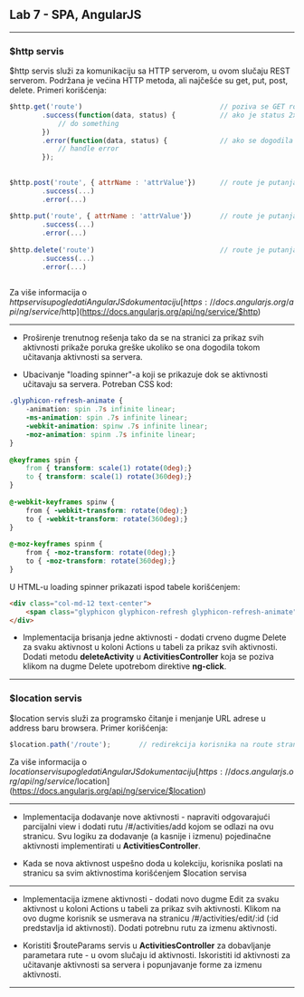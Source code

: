 ﻿## Lab 7 - SPA, AngularJS

----

### $http servis

$http servis služi za komunikaciju sa HTTP serverom, u ovom slučaju REST serverom. Podržana je većina HTTP metoda, ali najčešće su get, put, post, delete.
Primeri korišćenja:

```javascript
$http.get('route') 									// poziva se GET route (route je putanja resursa ili kolekcije na REST servisu)
		.success(function(data, status) {			// ako je status 2xx (npr. 200 OK), u data se nalaze trazeni podaci
			// do something
		})
		.error(function(data, status) { 			// ako se dogodila greska, tj. ako status nije 2xx
			// handle error
		});
		
		
$http.post('route', { attrName : 'attrValue'})		// route je putanja kolekcije, drugi parametar je objekat koji se dodaje u kolekciju
		.success(...)
		.error(...)
		
$http.put('route', { attrName : 'attrValue'})		// route je putanja resursa, drugi parametar je objekat predstavlja izmenjen resurs
		.success(...)
		.error(...)
		
$http.delete('route')								// route je putanja resursa koji se briše
		.success(...)
		.error(...)
		
```

Za više informacija o $http servisu pogledati AngularJS dokumentaciju [https://docs.angularjs.org/api/ng/service/$http](https://docs.angularjs.org/api/ng/service/$http)

----

* Proširenje trenutnog rešenja tako da se na stranici za prikaz svih aktivnosti prikaže poruka greške ukoliko se ona dogodila tokom učitavanja aktivnosti sa servera.

* Ubacivanje "loading spinner"-a koji se prikazuje dok se aktivnosti učitavaju sa servera.
Potreban CSS kod:

```css
.glyphicon-refresh-animate {
    -animation: spin .7s infinite linear;
    -ms-animation: spin .7s infinite linear;
    -webkit-animation: spinw .7s infinite linear;
    -moz-animation: spinm .7s infinite linear;
}
 
@keyframes spin {
    from { transform: scale(1) rotate(0deg);}
    to { transform: scale(1) rotate(360deg);}
}
  
@-webkit-keyframes spinw {
    from { -webkit-transform: rotate(0deg);}
    to { -webkit-transform: rotate(360deg);}
}
 
@-moz-keyframes spinm {
    from { -moz-transform: rotate(0deg);}
    to { -moz-transform: rotate(360deg);}
}
```

U HTML-u loading spinner prikazati ispod tabele korišćenjem:

```html
<div class="col-md-12 text-center">
	<span class="glyphicon glyphicon-refresh glyphicon-refresh-animate"></span>
</div>
```

* Implementacija brisanja jedne aktivnosti - dodati crveno dugme Delete za svaku aktivnost u koloni Actions u tabeli za prikaz svih aktivnosti.
Dodati metodu **deleteActivity** u **ActivitiesController** koja se poziva klikom na dugme Delete upotrebom direktive **ng-click**.

----

### $location servis

$location servis služi za programsko čitanje i menjanje URL adrese u address baru browsera.
Primer korišćenja:

```javascript
$location.path('/route'); 		// redirekcija korisnika na route stranicu
```

Za više informacija o $location servisu pogledati AngularJS dokumentaciju [https://docs.angularjs.org/api/ng/service/$location](https://docs.angularjs.org/api/ng/service/$location)

----

* Implementacija dodavanje nove aktivnosti - napraviti odgovarajući parcijalni view i dodati rutu /#/activities/add kojom se odlazi na ovu stranicu.
Svu logiku za dodavanje (a kasnije i izmenu) pojedinačne aktivnosti implementirati u **ActivitiesController**.

* Kada se nova aktivnost uspešno doda u kolekciju, korisnika poslati na stranicu sa svim aktivnostima korišćenjem $location servisa

----

* Implementacija izmene aktivnosti - dodati novo dugme Edit za svaku aktivnost u koloni Actions u tabeli za prikaz svih aktivnosti.
Klikom na ovo dugme korisnik se usmerava na stranicu /#/activities/edit/:id (:id predstavlja id aktivnosti). Dodati potrebnu rutu za izmenu aktivnosti.

* Koristiti $routeParams servis u **ActivitiesController** za dobavljanje parametara rute - u ovom slučaju id aktivnosti.
Iskoristiti id aktivnosti za učitavanje aktivnosti sa servera i popunjavanje forme za izmenu aktivnosti.

----